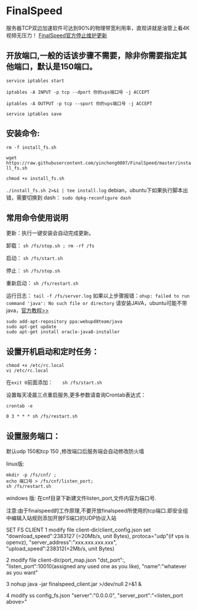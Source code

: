# FinalSpeed
服务器TCP双边加速软件可达到90%的物理带宽利用率，直观讲就是油管上看4K视频无压力！
[FinalSpeed官方停止维护更新](http://www.ip4a.com/t/944.html)


## 开放端口,一般的话该步骤不需要，除非你需要指定其他端口，默认是150端口。
`service iptables start`

`iptables -A INPUT -p tcp --dport 你的vps端口号 -j ACCEPT`

`iptables -A OUTPUT -p tcp --sport 你的vps端口号 -j ACCEPT`

`service iptables save`

## 安装命令:

`rm -f install_fs.sh`

`wget https://raw.githubusercontent.com/yincheng0807/FinalSpeed/master/install_fs.sh`

`chmod +x install_fs.sh`

`./install_fs.sh 2>&1 | tee install.log`
debian，ubuntu下如果执行脚本出错，需要切换到 dash：
`sudo dpkg-reconfigure dash`

## 常用命令使用说明

更新：执行一键安装会自动完成更新。

卸载： `sh /fs/stop.sh ; rm -rf /fs`

启动： `sh /fs/start.sh`

停止： `sh /fs/stop.sh`

重新启动： `sh /fs/restart.sh`

运行日志： `tail -f /fs/server.log`
如果以上步骤报错：`ohup: failed to run command 'java': No such file or directory`
请安装JAVA，ubuntu可能不带java，[官方教程>>](http://www.webupd8.org/2012/09/install-oracle-java-8-in-ubuntu-via-ppa.html)
```
sudo add-apt-repository ppa:webupd8team/java
sudo apt-get update
sudo apt-get install oracle-java8-installer
```
## 设置开机启动和定时任务：
```
chmod +x /etc/rc.local
vi /etc/rc.local
```
在`exit 0`前面添加：
`	sh /fs/start.sh`  

设置每天凌晨三点重启服务,更多参数请查询Crontab表达式：

`crontab -e`

`0 3 * * * sh /fs/restart.sh`
## 设置服务端口：
默认udp 150和tcp 150 ,修改端口后服务端会自动修改防火墙

linux版: 
```
mkdir -p /fs/cnf/ ;
echo 端口号 > /fs/cnf/listen_port;
sh /fs/restart.sh
```

windows 版: 在cnf目录下新建文件listen_port,文件内容为端口号.

注意:由于finalspeed的工作原理,不要开放finalspeed所使用的tcp端口.即安全组中编辑入站规则添加开放FS端口的UDP协议入站

SET FS CLIENT
1 modify file client-dir/client_config.json
set "download_speed":2383127 (=20Mb/s, unit Bytes), protoca="udp"(if vps is openvz), "server_address":"xxx.xxx.xxx.xxx", "upload_speed":238312(=2Mb/s, unit Bytes)

2 modify file client-dir/port_map.json
"dst_port":<ss-server port>, "listen_port":10010(assigned any used one as you like), "name":"whatever as you want"

3 nohup java -jar finalspeed_client.jar >/dev/null 2>&1 &

4 modify ss config_fs.json
"server":"0.0.0.0",
"server_port":"<listen_port above>"

